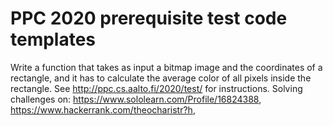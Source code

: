 PPC 2020 prerequisite test code templates
=========================================
Write a function that takes as input a bitmap image and the coordinates of a rectangle, and it has to calculate the average color of all pixels inside the rectangle.
See http://ppc.cs.aalto.fi/2020/test/ for instructions.
Solving challenges on: https://www.sololearn.com/Profile/16824388, https://www.hackerrank.com/theocharistr?h,
